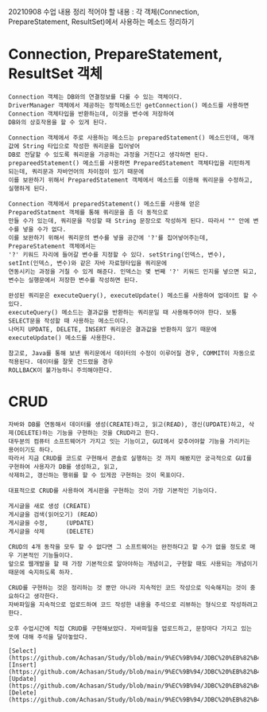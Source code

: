
20210908 수업 내용 정리
적어야 할 내용 : 각 객체(Connection, PrepareStatement, ResultSet)에서 사용하는 메소드 정리하기

# Connection, PrepareStatement, ResultSet 객체

    Connection 객체는 DB와의 연결정보를 다룰 수 있는 객체이다.
    DriverManager 객체에서 제공하는 정적메소드인 getConnection() 메소드를 사용하면 Connection 객체타입을 반환하는데, 이것을 변수에 저장하여
    DB와의 상호작용을 할 수 있게 된다.

    Connection 객체에서 주로 사용하는 메소드는 preparedStatement() 메소드인데, 매개값에 String 타입으로 작성한 쿼리문을 집어넣어
    DB로 전달할 수 있도록 쿼리문을 가공하는 과정을 거친다고 생각하면 된다.
    prepareedStatement() 메소드를 사용하면 PreparedStatement 객체타입을 리턴하게 되는데, 쿼리문과 자바언어의 차이점이 있기 때문에
    이를 보완하기 위해서 PreparedStatement 객체에서 메소드를 이용해 쿼리문을 수정하고, 실행하게 된다.

    Connection 객체에서 preparedStatement() 메소드를 사용해 얻은 PreparedStatment 객체를 통해 쿼리문을 좀 더 동적으로
    만들 수가 있는데, 쿼리문을 작성할 때 String 문장으로 작성하게 된다. 따라서 "" 안에 변수를 넣을 수가 없다.
    이를 보완하기 위해서 쿼리문의 변수를 넣을 공간에 '?'를 집어넣어주는데, PrepareStatement 객체에서는
    '?' 키워드 자리에 들어갈 변수를 지정할 수 있다. setString(인덱스, 변수), setInt(인덱스, 변수)와 같은 자바 자료형타입을 쿼리문에
    연동시키는 과정을 거칠 수 있게 해준다. 인덱스는 몇 번째 '?' 키워드 인지를 넣으면 되고, 변수는 실행문에서 저장한 변수를 작성하면 된다.

    완성된 쿼리문은 executeQuery(), executeUpdate() 메소드를 사용하여 업데이트 할 수 있다.
    executeQuery() 메소드는 결과값을 반환하는 쿼리문일 때 사용해주어야 한다. 보통 SELECT문을 작성할 때 사용하는 메소드이다.
    나머지 UPDATE, DELETE, INSERT 쿼리문은 결과값을 반환하지 않기 때문에 executeUpdate() 메소드를 사용한다.

    참고로, Java를 통해 보낸 쿼리문에서 데이터의 수정이 이루어질 경우, COMMIT이 자동으로 적용된다. 데이터를 잘못 건드렸을 경우
    ROLLBACK이 불가능하니 주의해야한다.


# CRUD

    자바와 DB를 연동해서 데이터를 생성(CREATE)하고, 읽고(READ), 갱신(UPDATE)하고, 삭제(DELETE)하는 기능을 구현하는 것을 CRUD라고 한다.
    대두분의 컴퓨터 소프트웨어가 가지고 잇는 기능이고, GUI에서 갖추어야할 기능을 가리키는 용어이기도 하다.
    따라서 지금 CRUD를 코드로 구현해서 콘솔로 실행하는 것 까지 해봤지만 궁극적으로 GUI를 구현하여 사용자가 DB를 생성하고, 읽고,
    삭제하고, 갱신하는 행위를 할 수 있게끔 구현하는 것이 목표이다.

    대표적으로 CRUD를 사용하여 게시판을 구현하는 것이 가장 기본적인 기능이다.
    
    게시글을 새로 생성 (CREATE)
    게시글을 검색(읽어오기) (READ)
    게시글을 수정,     (UPDATE)
    게시글을 삭제      (DELETE)

    CRUD의 4개 동작을 모두 할 수 없다면 그 소프트웨어는 완전하다고 할 수가 없을 정도로 매우 기본적인 기능들이다.
    앞으로 웹개발을 할 때 가장 기본적으로 알아야하는 개념이고, 구현할 때도 사용되는 개념이기 때문에 숙지하도록 하자.

    CRUD를 구현하는 것은 정리하는 것 뿐만 아니라 지속적인 코드 작성으로 익숙해지는 것이 중요하다고 생각한다.
    자바파일을 지속적으로 업로드하여 코드 작성한 내용을 주석으로 리뷰하는 형식으로 작성하려고 한다.

    오후 수업시간에 직접 CRUD를 구현해보았다. 자바파일을 업로드하고, 문장마다 가지고 있는 뜻에 대해 주석을 달아놓았다.

    [Select](https://github.com/Achasan/Study/blob/main/9%EC%9B%94/JDBC%20%EB%82%B4%EC%9A%A9%20(9.7~/Java%20%ED%8C%8C%EC%9D%BC/20210908/A_Select.java)
    [Insert](https://github.com/Achasan/Study/blob/main/9%EC%9B%94/JDBC%20%EB%82%B4%EC%9A%A9%20(9.7~/Java%20%ED%8C%8C%EC%9D%BC/20210908/A_Select.java)
    [Update](https://github.com/Achasan/Study/blob/main/9%EC%9B%94/JDBC%20%EB%82%B4%EC%9A%A9%20(9.7~/Java%20%ED%8C%8C%EC%9D%BC/20210908/C_Update.java)
    [Delete](https://github.com/Achasan/Study/blob/main/9%EC%9B%94/JDBC%20%EB%82%B4%EC%9A%A9%20(9.7~/Java%20%ED%8C%8C%EC%9D%BC/20210908/D_Delete.java)
















